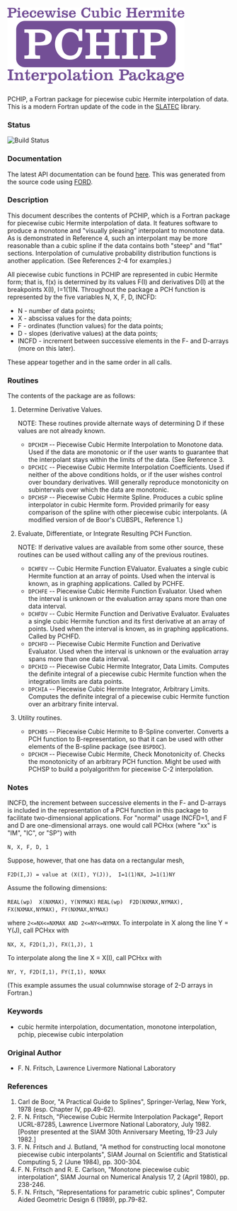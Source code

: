 ![pchip-logo](media/logo.png)
============

PCHIP, a Fortran package for piecewise cubic Hermite interpolation of data. This is a modern Fortran update of the code in the [SLATEC](http://www.netlib.org/slatec/pchip/) library.

### Status

![Build Status](https://github.com/jacobwilliams/pchip/actions/workflows/CI.yml/badge.svg)

### Documentation

The latest API documentation can be found [here](https://jacobwilliams.github.io/PCHIP/). This was generated from the source code using [FORD](https://github.com/Fortran-FOSS-Programmers/ford).

### Description

This document describes the contents of PCHIP, which is a Fortran package for piecewise cubic Hermite interpolation of data. It features software to produce a monotone and "visually pleasing" interpolant to monotone data.  As is demonstrated in Reference 4, such an interpolant may be more reasonable than a cubic spline if the data contains both "steep" and "flat" sections.  Interpolation of cumulative probability distribution functions is another application.  (See References 2-4 for examples.)

All piecewise cubic functions in PCHIP are represented in cubic Hermite form; that is, f(x) is determined by its values F(I) and derivatives D(I) at the breakpoints X(I), I=1(1)N. Throughout the package a PCH function is represented by the five variables  N, X, F, D, INCFD:

 * N     - number of data points;
 * X     - abscissa values for the data points;
 * F     - ordinates (function values) for the data points;
 * D     - slopes (derivative values) at the data points;
 * INCFD - increment between successive elements in the F- and D-arrays (more on this later).

These appear together and in the same order in all calls.

### Routines

The contents of the package are as follows:

 1. Determine Derivative Values.

    NOTE:  These routines provide alternate ways of determining D if these values are not already known.

    * `DPCHIM` -- Piecewise Cubic Hermite Interpolation to Monotone data. Used if the data are monotonic or if the user wants to guarantee that the interpolant stays within the limits of the data.  (See Reference 3.
    * `DPCHIC` -- Piecewise Cubic Hermite Interpolation Coefficients. Used if neither of the above conditions holds, or if the user wishes control over boundary derivatives. Will generally reproduce monotonicity on subintervals over which the data are monotonic.
    * `DPCHSP` -- Piecewise Cubic Hermite Spline. Produces a cubic spline interpolator in cubic Hermite form.  Provided primarily for easy comparison of the spline with other piecewise cubic interpolants.  (A modified version of de Boor's CUBSPL, Reference 1.)

 2. Evaluate, Differentiate, or Integrate Resulting PCH Function.

    NOTE:  If derivative values are available from some other source, these routines can be used without calling any of the previous routines.

    * `DCHFEV` -- Cubic Hermite Function EValuator. Evaluates a single cubic Hermite function at an array of points.  Used when the interval is known, as in graphing applications.  Called by PCHFE.
    * `DPCHFE` -- Piecewise Cubic Hermite Function Evaluator. Used when the interval is unknown or the evaluation array spans more than one data interval.
    * `DCHFDV` -- Cubic Hermite Function and Derivative Evaluator. Evaluates a single cubic Hermite function and its first derivative at an array of points.  Used when the interval is known, as in graphing applications. Called by PCHFD.
    * `DPCHFD` -- Piecewise Cubic Hermite Function and Derivative Evaluator. Used when the interval is unknown or the evaluation array spans more than one data interval.
    * `DPCHID` -- Piecewise Cubic Hermite Integrator, Data Limits. Computes the definite integral of a piecewise cubic Hermite function when the integration limits are data points.
    * `DPCHIA` -- Piecewise Cubic Hermite Integrator, Arbitrary Limits. Computes the definite integral of a piecewise cubic Hermite function over an arbitrary finite interval.

 3. Utility routines.

    * `DPCHBS` -- Piecewise Cubic Hermite to B-Spline converter. Converts a PCH function to B-representation, so that it can be used with other elements of the B-spline package (see `BSPDOC`).
    * `DPCHCM` -- Piecewise Cubic Hermite, Check Monotonicity of. Checks the monotonicity of an arbitrary PCH function. Might be used with PCHSP to build a polyalgorithm for piecewise C-2 interpolation.

### Notes

INCFD, the increment between successive elements in the F- and D-arrays is included in the representation of a PCH function in this package to facilitate two-dimensional applications.  For "normal" usage INCFD=1, and F and D are one-dimensional arrays. one would call PCHxx (where "xx" is "IM", "IC", or "SP") with

`N, X, F, D, 1`

Suppose, however, that one has data on a rectangular mesh,

`F2D(I,J) = value at (X(I), Y(J)),  I=1(1)NX, J=1(1)NY`

Assume the following dimensions:

`REAL(wp)  X(NXMAX), Y(NYMAX)`
`REAL(wp)  F2D(NXMAX,NYMAX), FX(NXMAX,NYMAX), FY(NXMAX,NYMAX)`

where  `2<=NX<=NXMAX AND 2<=NY<=NYMAX`.  To interpolate in X along the line  Y = Y(J), call PCHxx with

`NX, X, F2D(1,J), FX(1,J), 1`

To interpolate along the line X = X(I), call PCHxx with

`NY, Y, F2D(I,1), FY(I,1), NXMAX`

(This example assumes the usual columnwise storage of 2-D arrays in Fortran.)

### Keywords
 * cubic hermite interpolation, documentation, monotone interpolation, pchip, piecewise cubic interpolation

### Original Author

 * F. N. Fritsch, Lawrence Livermore National Laboratory

### References

 1. Carl de Boor, "A Practical Guide to Splines", Springer-Verlag, New York, 1978 (esp. Chapter IV, pp.49-62).
 2. F. N. Fritsch, "Piecewise Cubic Hermite Interpolation Package", Report UCRL-87285, Lawrence Livermore National   Laboratory, July 1982.  [Poster presented at the SIAM 30th Anniversary Meeting, 19-23 July 1982.]
 3. F. N. Fritsch and J. Butland, "A method for constructing local monotone piecewise cubic interpolants", SIAM Journal on Scientific and Statistical Computing 5, 2 (June 1984), pp. 300-304.
 4. F. N. Fritsch and R. E. Carlson, "Monotone piecewise cubic interpolation", SIAM Journal on Numerical Analysis 17, 2 (April 1980), pp. 238-246.
 5. F. N. Fritsch, "Representations for parametric cubic splines", Computer Aided Geometric Design 6 (1989), pp.79-82.


